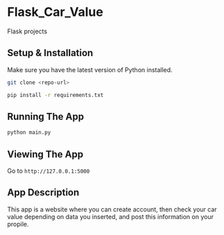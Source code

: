 # Flask_Car_Value
Flask projects

## Setup & Installation

Make sure you have the latest version of Python installed.

```bash
git clone <repo-url>
```

```bash
pip install -r requirements.txt
```

## Running The App

```bash
python main.py
```

## Viewing The App

Go to `http://127.0.0.1:5000`


## App Description

This app is a website where you can create account, then check your car value depending on data you inserted, and post this information on your propile.